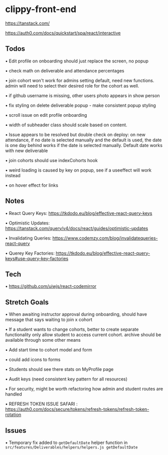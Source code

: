 # clippy-front-end

https://tanstack.com/

https://auth0.com/docs/quickstart/spa/react/interactive

## Todos

• Edit profile on onboarding should just replace the screen, no popup

• check math on deliverable and attendance percentages

• join cohort won't work for admins setting default, need new functions.
  admin will need to select their desired role for the cohort as well.

• if github username is missing, other users photo appears in show person

• fix styling on delete deliverable popup - make consistent popup styling

• scroll issue on edit profile onboarding

• width of subheader class should scale based on content.

• Issue appears to be resolved but double check on deploy:
  on new attendance, if no date is selected manually and the default is used, the date is one day behind
  works if the date is selected manually. Default date works with new deliverable

• join cohorts should use indexCohorts hook

• weird loading is caused by key on popup, see if a useeffect will work instead

• on hover effect for links

## Notes

• React Query Keys: https://tkdodo.eu/blog/effective-react-query-keys

• Optimistic Updates: https://tanstack.com/query/v4/docs/react/guides/optimistic-updates

• Invalidating Queries: https://www.codemzy.com/blog/invalidatequeries-react-query

• Querey Key Factories: https://tkdodo.eu/blog/effective-react-query-keys#use-query-key-factories


## Tech

• https://github.com/uiwjs/react-codemirror


## Stretch Goals

• When awaiting instructor approval during onboarding, should have message that says waiting to join x cohort

• If a student wants to change cohorts, better to create separate functionality
  only allow student to access current cohort. archive should be available through some other means

• Add start time to cohort model and form

• could add icons to forms

• Students should see there stats on MyProfile page

• Audit keys (need consistent key pattern for all resources)

• For security, might be worth refactoring how admin and student routes are handled

• REFRESH TOKEN ISSUE SAFARI : https://auth0.com/docs/secure/tokens/refresh-tokens/refresh-token-rotation


## Issues

•  Temporary fix added to ```getDefaultDate``` helper function in ```src/features/Deliverables/helpers/helpers.js getDefaultDate```
